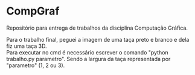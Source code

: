 # CompGraf
Repositório para entrega de trabalhos da disciplina Computação Gráfica.

Para o trabalho final, peguei a imagem de uma taça preto e branco e dela fiz uma taça 3D. 
<br>
Para executar no cmd é necessário escrever o comando "python trabalho.py parametro". Sendo a largura da taça representada por "parametro" (1, 2 ou 3). 
